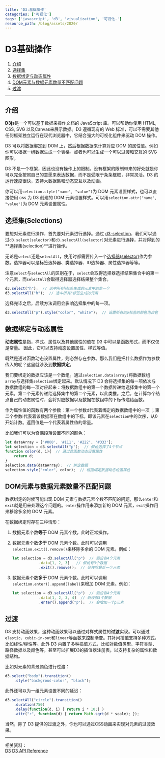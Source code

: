 ```yaml
---
title: 'D3:基础操作'
categories: ['可视化']
tags: ['javascript', 'd3', 'visualization', '可视化-']
resource_path: /blog/assets/2020/
---
```


D3基础操作
===

1. [介绍](#介绍)
2. [选择集](#选择集) 
3. [数据绑定与动态属性](#数据绑定)
4. [DOM元素与数据元素数量不匹配问题](#DOM元素与数据元素数量不匹配问题)
5. [过渡](#过渡)

---

介绍
---
**D3js**是一个可以基于数据来操作文档的 JavaScript 库。可以帮助你使用 HTML, CSS, SVG 以及Canvas来展示数据。D3 遵循现有的 Web 标准，可以不需要其他任何框架独立运行在现代浏览器中，它结合强大的可视化组件来驱动 DOM 操作。  

D3 可以将数据绑定到 DOM 上，然后根据数据来计算对应 DOM 的属性值。例如你可以根据一组数据生成一个表格。或者也可以生成一个可以过渡和交互的 SVG 图形。

D3 不是一个框架，因此也没有操作上的限制。没有框架的限制带来的好处就是你可以完全按照自己的意愿来表达数据，而不是受限于条条框框，非常灵活。D3 的运行速度很快，支持大数据集和动态交互以及动画。

你可以用```selection.style("name", "value")```为 DOM 元素设置样式，也可以直接使用 css 为 D3 创建的 DOM 元素设置样式。可以用```selection.attr("name", "value")```为 DOM 元素设置属性。


选择集(Selections)
---
要想对元素进行操作，首先要对元素进行选择。通过 [d3-selection](https://d3js.org.cn/document/#selections-d3-selection)，我们可以通过```d3.select(selector)```和```d3.selectAll(selector)```对元素进行选择，并对得到的**选择集(selection)**进行操作。  

无论是```select```还是```selectAll```，使用时都需要传入一个[选择器(selector)](https://www.runoob.com/cssref/css-selectors.html)作为参数。选择器可以是标签选择器、类选择器、ID选择器、属性选择器等等。  


 注意```select```与```selectAll```的区别在于，```select```会取得选择器选择结果集合中的第一个元素，而```selectAll```会取得选择器选择结果整个集合。  

```javascript
d3.select("h");  // 选中所有h标签生成的元素中的第一个
d3.selectAll("h");  // 选中所有h标签生成的元素
```

选择完毕之后，后续方法调用会影响选择集中的每一项。

```javascript
d3.selectAll("p").style("color", "white");  // 设置所有的p标签的颜色为白色
```

数据绑定与动态属性
---
**动态属性**是指，样式、属性以及其他属性的值在 D3 中可以是函数形式，而不仅仅是常量。 因此，它可以支持动态设置属性、样式等值。

既然是通过函数动态设置属性，则必然存在参数。那么我们是把什么数据作为参数传入的呢？这里就涉及到**数据绑定**。

我们要绑定的数据应该是一个数组。通过```selection.data(array)```将数据数组```array```与选择集```selection```绑定起来。默认情况下 D3 会将选择集的每一项依次与数据数组的每一项对应起来：将数据数组中的第一个数据传递给选择集中的第一个元素，第二个元素传递给选择集中的第二个元素，以此类推。之后，在计算每个结点自己的动态属性时，会将对应数据以及数据在数组中的下标传递给函数。

作为属性值的函数有两个参数：第一个参数d代表着绑定的数据数组中的一项 ；第二个参数i代表着该数据项在数组中的下标。即该元素在```selection```中的次序，从0开始计数。返回值是一个代表着属性值的常量。  

比如我们可以为奇偶段落设置不同的颜色：

```javascript
let dataArray = ['#000', '#111', '#222', '#333'];
let selection = d3.selectAll("p");  // 假设选择了4个节点
function color(d, i){  // 通过此函数动态设置属性
    return d;
}
selection.data(dataArray);  // 绑定数据
selection.style("color", color);  // 根据绑定数据动态设置属性
```

DOM元素与数据元素数量不匹配问题
--- 
数据绑定的时候可能出现 DOM 元素与数据元素个数不匹配的问题，那么```enter```和```exit```就是用来处理这个问题的。```enter```操作用来添加新的 DOM 元素，```exit```操作用来移除多余的 DOM 元素。

在数据绑定时存在三种情形：

1. 数据元素个数**等于** DOM 元素个数。此时正常操作。
2. 数据元素个数**少于** DOM 元素个数。此时可以调用```selection.exit().remove()```来移除多余的 DOM 元素。例如：  
    ```javascript
    let selection = d3.selectAll("p")  // 假设有4个元素
                .data[1, 2, 3]   // 假设有3个数据
                .exit().remove();  // 会移除最后一个元素
    ```

3. 数据元素个数**多于** DOM 元素个数。此时可以调用```selection.enter().append(label)```来增加 DOM 元素。例如：  
    ```javascript
    let selection = d3.selectAll("p")  // 假设有4个元素
                .data[1, 2, 3, 4]  // 假设有5个数据
                .enter().append("p");  // 会增加一个p元素 
    ```

过渡
---
D3 支持动画效果，这种动画效果可以通过对样式属性的**过渡**实现。可以通过```elastic```、```cubic-in-out```和```linear```等函数来控制渐变。其补间插值支持多种方式，比如线性/弹性等。此外 D3 内置了多种插值方式，比如对数值类型、字符类型、路径数据以及颜色等，甚至可以扩展D3的插值器注册表，以支持复杂的属性和数据结构。

比如对元素的背景颜色进行过渡：  
```javascript
d3.select("body").transition()
    .style("backgroud-color", "black");
```

此外还可以为一组元素设置不同的延迟：
```javascript
d3.selectAll("circle").transition()
    .duration(750)
    .delay(function(d, i) { return i * 10;} )
    .attr("r", function(d) { return Math.sqrt(d * scale); });
```

当然，除了 D3 提供的过渡之外，你也可以通过CSS动画来实现对元素的过渡效果。




---

相关资料：  
[D3](d3js.org)
[D3 API Reference](https://d3js.org.cn/document/)